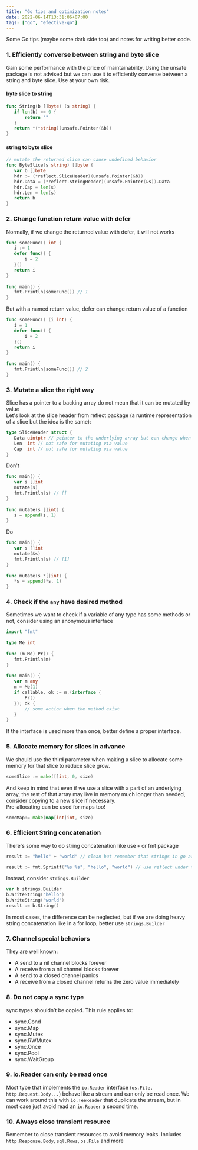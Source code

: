 ```yaml
---
title: "Go tips and optimization notes"
date: 2022-06-14T13:31:06+07:00
tags: ["go", "efective-go"]
---
```

Some Go tips (maybe some dark side too) and notes for writing better code. 
 
### 1. Efficiently converse between string and byte slice
Gain some performance with the price of maintainability. 
Using the unsafe package is not advised but we can use it to efficiently converse between a string and byte slice. 
Use at your own risk. 
#### byte slice to string
```go
func String(b []byte) (s string) {
   if len(b) == 0 {
       return ""
   }
   return *(*string)(unsafe.Pointer(&b))
}
```
#### string to byte slice
```go
// mutate the returned slice can cause undefined behavior
func ByteSlice(s string) []byte {
   var b []byte
   hdr := (*reflect.SliceHeader)(unsafe.Pointer(&b))
   hdr.Data = (*reflect.StringHeader)(unsafe.Pointer(&s)).Data
   hdr.Cap = len(s)
   hdr.Len = len(s)
   return b
}
```
 
### 2. Change function return value with defer
Normally, if we change the returned value with defer, it will not works
```go
func someFunc() int {
   i := 1
   defer func() {
       i = 2
   }()
   return i
}
 
func main() {
   fmt.Println(someFunc()) // 1
}
```
But with a named return value, defer can change return value of a function
```go
func someFunc() (i int) {
   i = 1
   defer func() {
       i = 2
   }()
   return i
}
 
func main() {
   fmt.Println(someFunc()) // 2
}
```
 
### 3. Mutate a slice the right way
Slice has a pointer to a backing array do not mean that it can be mutated by value  
Let's look at the slice header from reflect package (a runtime representation of a slice but the idea is the same):
```go
type SliceHeader struct {
   Data uintptr // pointer to the underlying array but can change when slice grows
   Len  int // not safe for mutating via value
   Cap  int // not safe for mutating via value
}
```
Don't
```go
func main() {
   var s []int
   mutate(s)
   fmt.Println(s) // []
}
 
func mutate(s []int) {
   s = append(s, 1)
}
```
Do
```go
func main() {
   var s []int
   mutate(&s)
   fmt.Println(s) // [1]
}
 
func mutate(s *[]int) {
   *s = append(*s, 1)
}
```
 
### 4. Check if the `any` have desired method
Sometimes we want to check if a variable of any type has some methods or not, consider using an anonymous interface
```go
import "fmt"
 
type Me int
 
func (m Me) Pr() {
   fmt.Println(m)
}
 
func main() {
   var m any
   m = Me(1)
   if callable, ok := m.(interface {
       Pr()
   }); ok {
       // some action when the method exist
   }
}
```
If the interface is used more than once, better define a proper interface.
 
### 5. Allocate memory for slices in advance
We should use the third parameter when making a slice to allocate some memory for that slice to reduce slice grow.
```go
someSlice := make([]int, 0, size)
```
And keep in mind that even if we use a slice with a part of an underlying array, the rest of that array may live in memory much longer than needed, consider copying to a new slice if necessary.  
Pre-allocating can be used for maps too!
```go
someMap:= make(map[int]int, size)
```
 
### 6. Efficient String concatenation
There's some way to do string concatenation like use `+` or fmt package
```go
result := "hello" + "world" // clean but remember that strings in go are immutable, so not very efficient
```
```go
result := fmt.Sprintf("%s %s", "hello", "world") // use reflect under the hood
```
Instead, consider `strings.Builder`
```go
var b strings.Builder
b.WriteString("hello")
b.WriteString("world")
result := b.String()
```
In most cases, the difference can be neglected, but if we are doing heavy string concatenation like in a for loop, better use `strings.Builder`
 
### 7. Channel special behaviors
They are well known:
- A send to a nil channel blocks forever
- A receive from a nil channel blocks forever
- A send to a closed channel panics
- A receive from a closed channel returns the zero value immediately
 
### 8. Do not copy a sync type
sync types shouldn’t be copied. This rule applies to:
- sync.Cond
- sync.Map
- sync.Mutex
- sync.RWMutex
- sync.Once
- sync.Pool
- sync.WaitGroup
 
### 9. io.Reader can only be read once
Most type that implements the `io.Reader` interface (`os.File, http.Request.Body...`) behave like a stream and can only be read once.
We can work around this with `io.TeeReader` that duplicate the stream, but in most case just avoid read an `io.Reader` a second time.
 
### 10. Always close transient resource
Remember to close transient resources to avoid memory leaks. 
Includes `http.Response.Body`, `sql.Rows`, `os.File` and more
 

